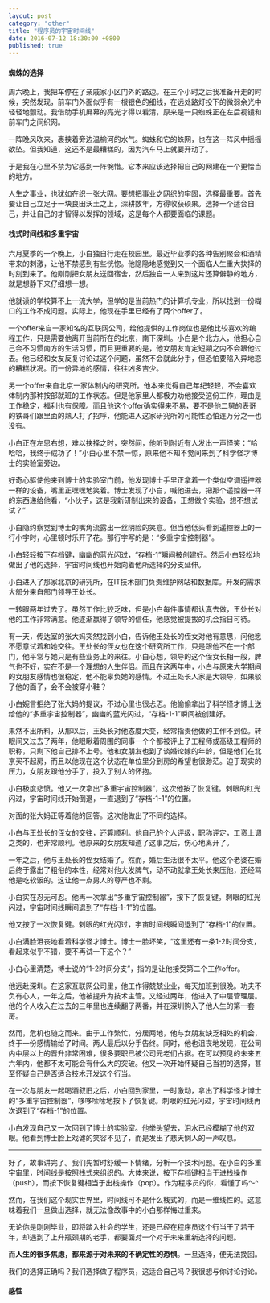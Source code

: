 ```yaml
---
layout: post
category: "other"
title: "程序员的宇宙时间线"
date: 2016-07-12 18:30:00 +0800
published: true
---
```


#### 蜘蛛的选择

周六晚上，我把车停在了亲戚家小区门外的路边。在三个小时之后我准备开走的时候，突然发现，前车门外面似乎有一根银色的细线，在远处路灯投下的微弱余光中轻轻地颤动。我借助手机屏幕的亮光才得以看清，原来是一只蜘蛛正在左后视镜和前车门之间织网。

<!--more-->

一阵晚风吹来，裹挟着旁边温榆河的水气。蜘蛛和它的蛛网，也在这一阵风中摇摇欲坠。但我知道，这还不是最糟糕的，因为汽车马上就要开动了。

于是我在心里不禁为它感到一阵惋惜。它本来应该选择把自己的网建在一个更恰当的地方。

人生之事业，也犹如在织一张大网。要想把事业之网织的牢固，选择最重要。首先要让自己立足于一块良田沃土之上，深耕数年，方得收获硕果。选择一个适合自己，并让自己的才智得以发挥的领域，这是每个人都要面临的课题。

#### 栈式时间线和多重宇宙

六月夏季的一个晚上，小白独自行走在校园里。最近毕业季的各种告别聚会和酒精带来的刺激，让他不禁感到有些恍惚。他隐隐地感觉到又一个面临人生重大抉择的时刻到来了。他刚刚把女朋友送回宿舍，然后独自一人来到这片还算僻静的地方，就是想静下来仔细想一想。

他就读的学校算不上一流大学，但学的是当前热门的计算机专业，所以找到一份糊口的工作不成问题。实际上，他现在手里已经有了两个offer了。

一个offer来自一家知名的互联网公司，给他提供的工作岗位也是他比较喜欢的编程工作，只是需要他离开当前所在的北京，南下深圳。小白是个北方人，他担心自己会不习惯南方的生活习惯，而且更重要的是，他女朋友肯定短期之内不会跟他过去。他已经和女友反复讨论过这个问题，虽然不会就此分手，但恐怕要陷入异地恋的糟糕状况。而一份异地的感情，往往凶多吉少。

另一个offer来自北京一家体制内的研究所。他本来觉得自己年纪轻轻，不会喜欢体制内那种按部就班的工作状态。但是他家里人都极力劝他接受这份工作，理由是工作稳定，福利也有保障。而且他这个offer确实得来不易，要不是他二舅的表哥的铁哥们跟里面的熟人打了招呼，他能进入这家研究所的可能性恐怕连万分之一也没有。

小白正在左思右想，难以抉择之时，突然间，他听到附近有人发出一声怪笑：“哈哈哈，我终于成功了！”小白心里不禁一惊，原来他不知不觉间来到了科学怪才博士的实验室旁边。

好奇心驱使他来到博士的实验室门前，他发现博士手里正拿着一个类似空调遥控器一样的设备，嘴里正嘿嘿地笑着。博士发现了小白，喊他进去，把那个遥控器一样的东西递给他看，“小伙子，这是我新研制出来的设备，正想做个实验，想不想试试？”

小白隐约察觉到博士的嘴角流露出一丝阴险的笑意。但当他低头看到遥控器上的一行小字时，心里顿时乐开了花。那行字写的是：“多重宇宙控制器”。

小白轻轻按下存档键，幽幽的蓝光闪过，“存档-1”瞬间被创建好。然后小白轻松地做出了他的选择，宇宙时间线也开始向着他所选择的分支延伸。

小白进入了那家北京的研究所，在IT技术部门负责维护网站和数据库。开发的需求大部分来自部门领导王处长。

一转眼两年过去了。虽然工作比较乏味，但是小白每件事情都认真去做，王处长对他的工作非常满意。他逐渐赢得了领导的信任，他感觉被提拔的机会指日可待。

有一天，传达室的张大妈突然找到小白，告诉他王处长的侄女对他有意思，问他愿不愿意试着和她交往。王处长的侄女也在这个研究所工作，只是跟他不在一个部门，他平常与她只是有些业务上的来往。小白心想，领导的这个侄女长相一般，脾气也不好，实在不是一个理想的人生伴侣。而且在这两年中，小白与原来大学期间的女朋友感情也很稳定，他不能辜负她的感情。不过王处长人家是大领导，如果驳了他的面子，会不会被穿小鞋？

小白婉言拒绝了张大妈的提议，不过心里也很忐忑。他偷偷拿出了科学怪才博士送给他的“多重宇宙控制器”，幽幽的蓝光闪过，“存档-1-1”瞬间被创建好。

果然不出所料，从那以后，王处长对他态度大变，经常指责他做的工作不到位。转眼间又过去了两年，他眼瞅着周围的同事一个个都被评上了工程师或高级工程师的职称，只剩下他自己排不上号。他和女朋友也到了谈婚论嫁的年龄，但是他们在北京买不起房，而且以他现在这个状态在单位里分到房的希望也很渺茫。迫于现实的压力，女朋友跟他分手了，投入了别人的怀抱。

小白极度悲愤。他又一次拿出“多重宇宙控制器”，这次他按了恢复键。刺眼的红光闪过，宇宙时间线开始倒退，一直退到了“存档-1-1”的位置。

对面的张大妈正等着他的回答。这次他做出了不同的选择。

小白与王处长的侄女的交往，还算顺利。他自己的个人评级，职称评定，工资上调之类的，也非常顺利。他原来的女朋友知道了这事之后，伤心地离开了。

一年之后，他与王处长的侄女结婚了。然而，婚后生活很不太平。他这个老婆在婚后终于露出了粗俗的本性，经常对他大发脾气，动不动就拿王处长来压他，还经骂他是吃软饭的。这让他一点男人的尊严也不剩。

小白实在忍无可忍。他再一次拿出“多重宇宙控制器”，按下了恢复键。刺眼的红光闪过，宇宙时间线瞬间退到了“存档-1-1”的位置。

他又按了一次恢复键。刺眼的红光闪过，宇宙时间线瞬间退到了“存档-1”的位置。

小白满脸沮丧地看着科学怪才博士。博士一脸坏笑，“这里还有一条1-2时间分支，看起来似乎不错，要不再试一下这个？”

小白心里清楚，博士说的“1-2时间分支”，指的是让他接受第二个工作offer。

他远赴深圳。在这家互联网公司里，他工作得兢兢业业，每天加班到很晚。功夫不负有心人，一年之后，他被提升为技术主管。又经过两年，他进入了中层管理层。他的个人收入在过去的三年里也连续翻了两番，并在深圳购入了他人生的第一套房。

然而，危机也随之而来。由于工作繁忙，分居两地，他与女朋友缺乏相处的机会，终于一份感情输给了时间。两人最后以分手告终。同时，他也沮丧地发现，在公司内中层以上的晋升非常困难，很多要职已被公司元老们占据。在可以预见的未来五六年内，他都不太可能会有什么大的突破。他又一次开始怀疑自己当初的选择，甚至怀疑自己是否适合技术开发这个行当。

在一次与朋友一起喝酒叙旧之后，小白回到家里，一时激动，拿出了科学怪才博士的“多重宇宙控制器”，哆哆嗦嗦地按下了恢复键。刺眼的红光闪过，宇宙时间线再次退到了“存档-1”的位置。

小白发现自己又一次回到了博士的实验室。他举头望去，泪水已经模糊了他的双眼。他看到博士脸上戏谑的笑容不见了，而是发出了悲天悯人的一声叹息。

---

好了，故事讲完了。我们先暂时舒缓一下情绪，分析一个技术问题。在小白的多重宇宙里，时间线是按照栈式来组织的。大体来说，按下存档键相当于进栈操作（push），而按下恢复键相当于出栈操作（pop）。作为程序员的你，看懂了吗^-^

然而，在我们这个现实世界里，时间线可不是什么栈式的，而是一维线性的。这意味着我们一旦做出选择，就无法像故事中的小白那样悔过重来。

无论你是刚刚毕业，即将踏入社会的学生，还是已经在程序员这个行当干了若干年，却遇到了上升瓶颈期的老手，都要面对一个对于未来重新选择的问题。

而**人生的很多焦虑，都来源于对未来的不确定性的恐惧**。一旦选择，便无法挽回。

我们的选择正确吗？我们选择做了程序员，这适合自己吗？我很想与你讨论讨论。

#### 感性
































